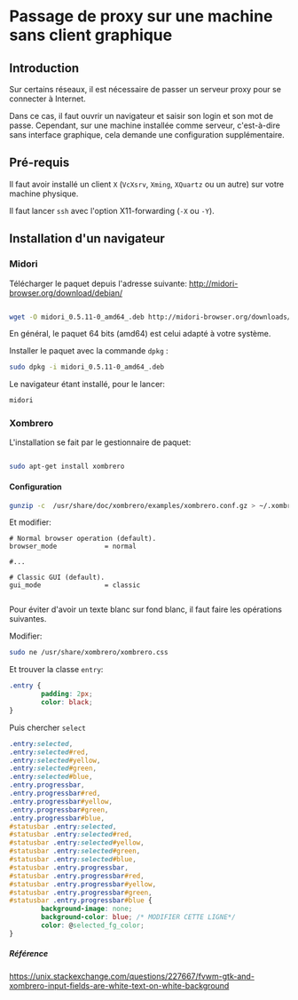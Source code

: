 # Passage de proxy sur une machine sans client graphique

## Introduction
Sur certains réseaux, il est nécessaire de passer un serveur proxy pour se connecter à Internet.

Dans ce cas, il faut ouvrir un navigateur et saisir son login et son mot de passe. Cependant, sur une machine installée comme serveur, c'est-à-dire sans interface graphique, cela demande une configuration supplémentaire.

## Pré-requis

Il faut avoir installé un client `X` (`VcXsrv`, `Xming`, `XQuartz` ou un autre) sur votre machine physique.

Il faut lancer `ssh` avec l'option X11-forwarding (`-X` ou `-Y`).

## Installation d'un navigateur

### Midori

Télécharger le paquet depuis l'adresse suivante: http://midori-browser.org/download/debian/

```bash

wget -O midori_0.5.11-0_amd64_.deb http://midori-browser.org/downloads/midori_0.5.11-0_amd64_.deb#!sha1!57ebbbd567be07e9e6d31dbf39052cbee0d91fa8
```

En général, le paquet 64 bits (amd64) est celui adapté à votre système.

Installer le paquet avec la commande `dpkg` :

```bash
sudo dpkg -i midori_0.5.11-0_amd64_.deb
```

Le navigateur étant installé, pour le lancer:

```bash
midori
```

### Xombrero

L'installation se fait par le gestionnaire de paquet:


```bash

sudo apt-get install xombrero
```


#### Configuration

```bash
gunzip -c  /usr/share/doc/xombrero/examples/xombrero.conf.gz > ~/.xombrero.conf
```
Et modifier:

```
# Normal browser operation (default).
browser_mode            = normal

#...

# Classic GUI (default).
gui_mode                = classic


```

Pour éviter d'avoir un texte blanc sur fond blanc, il faut faire les opérations suivantes.


Modifier:
```bash
sudo ne /usr/share/xombrero/xombrero.css
```

Et trouver la classe `entry`:
```css
.entry {
        padding: 2px;
        color: black;
}
```

Puis chercher `select`

```css
.entry:selected,
.entry:selected#red,
.entry:selected#yellow,
.entry:selected#green,
.entry:selected#blue,
.entry.progressbar,
.entry.progressbar#red,
.entry.progressbar#yellow,
.entry.progressbar#green,
.entry.progressbar#blue,
#statusbar .entry:selected,
#statusbar .entry:selected#red,
#statusbar .entry:selected#yellow,
#statusbar .entry:selected#green,
#statusbar .entry:selected#blue,
#statusbar .entry.progressbar,
#statusbar .entry.progressbar#red,
#statusbar .entry.progressbar#yellow,
#statusbar .entry.progressbar#green,
#statusbar .entry.progressbar#blue {
        background-image: none;
        background-color: blue; /* MODIFIER CETTE LIGNE*/
        color: @selected_fg_color;
}
```

##### Référence

https://unix.stackexchange.com/questions/227667/fvwm-gtk-and-xombrero-input-fields-are-white-text-on-white-background
